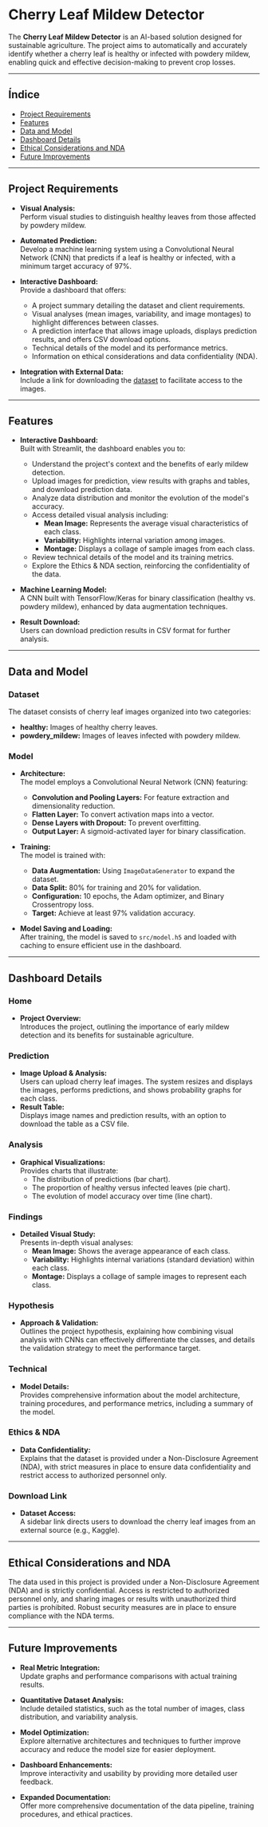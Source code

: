 # Cherry Leaf Mildew Detector

The **Cherry Leaf Mildew Detector** is an AI-based solution designed for sustainable agriculture. The project aims to automatically and accurately identify whether a cherry leaf is healthy or infected with powdery mildew, enabling quick and effective decision-making to prevent crop losses.

---

## Índice

- [Project Requirements](#project-requirements)
- [Features](#features)
- [Data and Model](#data-and-model)
- [Dashboard Details](#dashboard-details)
- [Ethical Considerations and NDA](#ethical-considerations-and-nda)
- [Future Improvements](#future-improvements)

---

## Project Requirements

- **Visual Analysis:**  
  Perform visual studies to distinguish healthy leaves from those affected by powdery mildew.

- **Automated Prediction:**  
  Develop a machine learning system using a Convolutional Neural Network (CNN) that predicts if a leaf is healthy or infected, with a minimum target accuracy of 97%.

- **Interactive Dashboard:**  
  Provide a dashboard that offers:
  - A project summary detailing the dataset and client requirements.
  - Visual analyses (mean images, variability, and image montages) to highlight differences between classes.
  - A prediction interface that allows image uploads, displays prediction results, and offers CSV download options.
  - Technical details of the model and its performance metrics.
  - Information on ethical considerations and data confidentiality (NDA).

- **Integration with External Data:**  
  Include a link for downloading the [dataset](https://www.kaggle.com/datasets/codeinstitute/cherry-leaves) to facilitate access to the images.

---

## Features

- **Interactive Dashboard:**  
  Built with Streamlit, the dashboard enables you to:
  - Understand the project's context and the benefits of early mildew detection.
  - Upload images for prediction, view results with graphs and tables, and download prediction data.
  - Analyze data distribution and monitor the evolution of the model's accuracy.
  - Access detailed visual analysis including:
    - **Mean Image:** Represents the average visual characteristics of each class.
    - **Variability:** Highlights internal variation among images.
    - **Montage:** Displays a collage of sample images from each class.
  - Review technical details of the model and its training metrics.
  - Explore the Ethics & NDA section, reinforcing the confidentiality of the data.

- **Machine Learning Model:**  
  A CNN built with TensorFlow/Keras for binary classification (healthy vs. powdery mildew), enhanced by data augmentation techniques.

- **Result Download:**  
  Users can download prediction results in CSV format for further analysis.

---

## Data and Model

### Dataset

The dataset consists of cherry leaf images organized into two categories:
- **healthy:** Images of healthy cherry leaves.
- **powdery_mildew:** Images of leaves infected with powdery mildew.

### Model

- **Architecture:**  
  The model employs a Convolutional Neural Network (CNN) featuring:
  - **Convolution and Pooling Layers:** For feature extraction and dimensionality reduction.
  - **Flatten Layer:** To convert activation maps into a vector.
  - **Dense Layers with Dropout:** To prevent overfitting.
  - **Output Layer:** A sigmoid-activated layer for binary classification.

- **Training:**  
  The model is trained with:
  - **Data Augmentation:** Using `ImageDataGenerator` to expand the dataset.
  - **Data Split:** 80% for training and 20% for validation.
  - **Configuration:** 10 epochs, the Adam optimizer, and Binary Crossentropy loss.
  - **Target:** Achieve at least 97% validation accuracy.

- **Model Saving and Loading:**  
  After training, the model is saved to `src/model.h5` and loaded with caching to ensure efficient use in the dashboard.

---

## Dashboard Details

### Home
- **Project Overview:**  
  Introduces the project, outlining the importance of early mildew detection and its benefits for sustainable agriculture.

### Prediction
- **Image Upload & Analysis:**  
  Users can upload cherry leaf images. The system resizes and displays the images, performs predictions, and shows probability graphs for each class.
- **Result Table:**  
  Displays image names and prediction results, with an option to download the table as a CSV file.

### Analysis
- **Graphical Visualizations:**  
  Provides charts that illustrate:
  - The distribution of predictions (bar chart).
  - The proportion of healthy versus infected leaves (pie chart).
  - The evolution of model accuracy over time (line chart).

### Findings
- **Detailed Visual Study:**  
  Presents in-depth visual analyses:
  - **Mean Image:** Shows the average appearance of each class.
  - **Variability:** Highlights internal variations (standard deviation) within each class.
  - **Montage:** Displays a collage of sample images to represent each class.

### Hypothesis
- **Approach & Validation:**  
  Outlines the project hypothesis, explaining how combining visual analysis with CNNs can effectively differentiate the classes, and details the validation strategy to meet the performance target.

### Technical
- **Model Details:**  
  Provides comprehensive information about the model architecture, training procedures, and performance metrics, including a summary of the model.

### Ethics & NDA
- **Data Confidentiality:**  
  Explains that the dataset is provided under a Non-Disclosure Agreement (NDA), with strict measures in place to ensure data confidentiality and restrict access to authorized personnel only.

### Download Link
- **Dataset Access:**  
  A sidebar link directs users to download the cherry leaf images from an external source (e.g., Kaggle).

---

## Ethical Considerations and NDA

The data used in this project is provided under a Non-Disclosure Agreement (NDA) and is strictly confidential. Access is restricted to authorized personnel only, and sharing images or results with unauthorized third parties is prohibited. Robust security measures are in place to ensure compliance with the NDA terms.

---

## Future Improvements

- **Real Metric Integration:**  
  Update graphs and performance comparisons with actual training results.
  
- **Quantitative Dataset Analysis:**  
  Include detailed statistics, such as the total number of images, class distribution, and variability analysis.
  
- **Model Optimization:**  
  Explore alternative architectures and techniques to further improve accuracy and reduce the model size for easier deployment.
  
- **Dashboard Enhancements:**  
  Improve interactivity and usability by providing more detailed user feedback.
  
- **Expanded Documentation:**  
  Offer more comprehensive documentation of the data pipeline, training procedures, and ethical practices.
